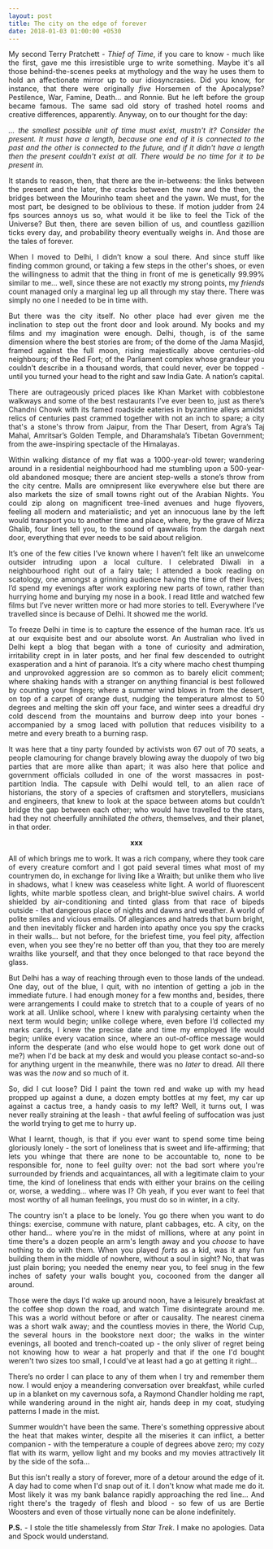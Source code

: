 ```yaml
---
layout: post
title: The city on the edge of forever
date: 2018-01-03 01:00:00 +0530
---
```

<p style="text-align: justify">My second Terry Pratchett - <i>Thief of Time</i>, if you care to know - much like the first, gave me this irresistible urge to write something. Maybe it's all those behind-the-scenes peeks at mythology and the way he uses them to hold an affectionate mirror up to our idiosyncrasies. Did you know, for instance, that there were originally <i>five</i> Horsemen of the Apocalypse? Pestilence, War, Famine, Death... and Ronnie. But he left before the group became famous. The same sad old story of trashed hotel rooms and creative differences, apparently. Anyway, on to our thought for the day:</p>

<p style="text-align: justify"><i>… the smallest possible unit of time must exist, mustn't it? Consider the present. It must have a length, because one end of it is connected to the past and the other is connected to the future, and if it didn't have a length then the present couldn't exist at all. There would be no time for it to be present in.</i></p>

<p style="text-align: justify">It stands to reason, then, that there are the in-betweens: the links between the present and the later, the cracks between the now and the then, the bridges between the Mourinho team sheet and the yawn. We must, for the most part, be designed to be oblivious to these. If motion judder from 24 fps sources annoys us so, what would it be like to feel the Tick of the Universe? But then, there are seven billion of us, and countless gazillion ticks every day, and probability theory eventually weighs in. And those are the tales of forever.</p>

<p style="text-align: justify">When I moved to Delhi, I didn’t know a soul there. And since stuff like finding common ground, or taking a few steps in the other's shoes, or even the willingness to admit that the thing in front of me is genetically 99.99% similar to me… well, since these are not exactly my strong points, my <i>friends</i> count managed only a marginal leg up all through my stay there. There was simply no one I needed to be in time with.</p>

<p style="text-align: justify">But there was the city itself. No other place had ever given me the inclination to step out the front door and look around. My books and my films and my imagination were enough. Delhi, though, is of the same dimension where the best stories are from; of the dome of the Jama Masjid, framed against the full moon, rising majestically above centuries-old neighbours; of the Red Fort; of the Parliament complex whose grandeur you couldn't describe in a thousand words, that could never, ever be topped - until you turned your head to the right and saw India Gate. A nation’s capital.</p>

<p style="text-align: justify">There are outrageously priced places like Khan Market with cobblestone walkways and some of the best restaurants I’ve ever been to, just as there’s Chandni Chowk with its famed roadside eateries in byzantine alleys amidst relics of centuries past crammed together with not an inch to spare; a city that's a stone's throw from Jaipur, from the Thar Desert, from Agra’s Taj Mahal, Amritsar’s Golden Temple, and Dharamshala’s Tibetan Government; from the awe-inspiring spectacle of the Himalayas.</p>

<p style="text-align: justify">Within walking distance of my flat was a 1000-year-old tower; wandering around in a residential neighbourhood had me stumbling upon a 500-year-old abandoned mosque; there are ancient step-wells a stone’s throw from the city centre. Malls are omnipresent like everywhere else but there are also markets the size of small towns right out of the Arabian Nights. You could zip along on magnificent tree-lined avenues and huge flyovers, feeling all modern and materialistic; and yet an innocuous lane by the left would transport you to another time and place, where, by the grave of Mirza Ghalib, four lines tell you, to the sound of qawwalis from the dargah next door, everything that ever needs to be said about religion.</p>

<p style="text-align: justify">It’s one of the few cities I’ve known where I haven’t felt like an unwelcome outsider intruding upon a local culture. I celebrated Diwali in a neighbourhood right out of a fairy tale; I attended a book reading on scatology, one amongst a grinning audience having the time of their lives; I’d spend my evenings after work exploring new parts of town, rather than hurrying home and burying my nose in a book. I read little and watched few films but I’ve never written more or had more stories to tell. Everywhere I’ve travelled since is because of Delhi. It showed me the world.</p>

<p style="text-align: justify">To freeze Delhi in time is to capture the essence of the human race. It’s us at our exquisite best and our absolute worst. An Australian who lived in Delhi kept a blog that began with a tone of curiosity and admiration, irritability crept in in later posts, and her final few descended to outright exasperation and a hint of paranoia. It’s a city where macho chest thumping and unprovoked aggression are so common as to barely elicit comment; where shaking hands with a stranger on anything financial is best followed by counting your fingers; where a summer wind blows in from the desert, on top of a carpet of orange dust, nudging the temperature almost to 50 degrees and melting the skin off your face, and winter sees a dreadful dry cold descend from the mountains and burrow deep into your bones - accompanied by a smog laced with pollution that reduces visibility to a metre and every breath to a burning rasp.</p>

<p style="text-align: justify">It was here that a tiny party founded by activists won 67 out of 70 seats, a people clamouring for change bravely blowing away the duopoly of two big parties that are more alike than apart; it was also here that police and government officials colluded in one of the worst massacres in post-partition India. The capsule with Delhi would tell, to an alien race of historians, the story of a species of craftsmen and storytellers, musicians and engineers, that knew to look at the space between atoms but couldn’t bridge the gap between each other; who would have travelled to the stars, had they not cheerfully annihilated <i>the others</i>, themselves, and their planet, in that order.</p>

<p style="text-align: center">
    <b>xxx</b>
</p>

<p style="text-align: justify">All of which brings me to work. It was a rich company, where they took care of every creature comfort and I got paid several times what most of my countrymen do, in exchange for living like a Wraith; but unlike them who live in shadows, what I knew was ceaseless white light. A world of fluorescent lights, white marble spotless clean, and bright-blue swivel chairs. A world shielded by air-conditioning and tinted glass from that race of bipeds outside - that dangerous place of nights and dawns and weather. A world of polite smiles and vicious emails. Of allegiances and hatreds that burn bright, and then inevitably flicker and harden into apathy once you spy the cracks in their walls… but not before, for the briefest time, you feel pity, affection even, when you see they're no better off than you, that they too are merely wraiths like yourself, and that they once belonged to that race beyond the glass.</p>

<p style="text-align: justify">But Delhi has a way of reaching through even to those lands of the undead. One day, out of the blue, I quit, with no intention of getting a job in the immediate future. I had enough money for a few months and, besides, there were arrangements I could make to stretch that to a couple of years of no work at all. Unlike school, where I knew with paralysing certainty when the next term would begin; unlike college where, even before I’d collected my marks cards, I knew the precise date and time my employed life would begin; unlike every vacation since, where an out-of-office message would inform the desperate (and who else would hope to get work done out of me?) when I'd be back at my desk and would you please contact so-and-so for anything urgent in the meanwhile, there was no <i>later</i> to dread. All there was was the <i>now</i> and so much of it.</p>

<p style="text-align: justify">So, did I cut loose? Did I paint the town red and wake up with my head propped up against a dune, a dozen empty bottles at my feet, my car up against a cactus tree, a handy oasis to my left? Well, it turns out, I was never really straining at the leash - that awful feeling of suffocation was just the world trying to get me to hurry up.</p>

<p style="text-align: justify">What I learnt, though, is that if you ever want to spend some time being gloriously lonely - the sort of loneliness that is sweet and life-affirming; that lets you whinge that there are none to be accountable to, none to be responsible for, none to feel guilty over: not the bad sort where you're surrounded by friends and acquaintances, all with a legitimate claim to your time, the kind of loneliness that ends with either your brains on the ceiling or, worse, a wedding... where was I? Oh yeah, if you ever want to feel that most worthy of all human feelings, you must do so in winter, in a city.</p>

<p style="text-align: justify">The country isn't a place to be lonely. You go there when you want to do things: exercise, commune with nature, plant cabbages, etc. A city, on the other hand… where you're in the midst of millions, where at any point in time there's a dozen people an arm's length away and you <i>choose</i> to have nothing to do with them. When you played <i>forts</i> as a kid, was it any fun building them in the middle of nowhere, without a soul in sight? No, that was just plain boring; you needed the enemy near you, to feel snug in the few inches of safety your walls bought you, cocooned from the danger all around.</p>

<p style="text-align: justify">Those were the days I'd wake up around noon, have a leisurely breakfast at the coffee shop down the road, and watch Time disintegrate around me. This was a world without before or after or causality. The nearest cinema was a short walk away; and the countless movies in there, the World Cup, the several hours in the bookstore next door; the walks in the winter evenings, all booted and trench-coated up - the only sliver of regret being not knowing how to wear a hat properly and that if the one I'd bought weren't two sizes too small, I could've at least had a go at getting it right...</p>

<p style="text-align: justify">There’s no order I can place to any of them when I try and remember them now. I would enjoy a meandering conversation over breakfast, while curled up in a blanket on my cavernous sofa, a Raymond Chandler holding me rapt, while wandering around in the night air, hands deep in my coat, studying patterns I made in the mist.</p>

<p style="text-align: justify">Summer wouldn't have been the same. There's something oppressive about the heat that makes winter, despite all the miseries it can inflict, a better companion - with the temperature a couple of degrees above zero; my cozy flat with its warm, yellow light and my books and my movies attractively lit by the side of the sofa...</p>

<p style="text-align: justify">But this isn't really a story of forever, more of a detour around the edge of it. A day had to come when I'd snap out of it. I don't know what made me do it. Most likely it was my bank balance rapidly approaching the red line... And right there's the tragedy of flesh and blood - so few of us are Bertie Woosters and even of those virtually none can be alone indefinitely.</p>

<p style="text-align: justify"><b>P.S.</b> - I stole the title shamelessly from <i>Star Trek</i>. I make no apologies. Data and Spock would understand.</p>